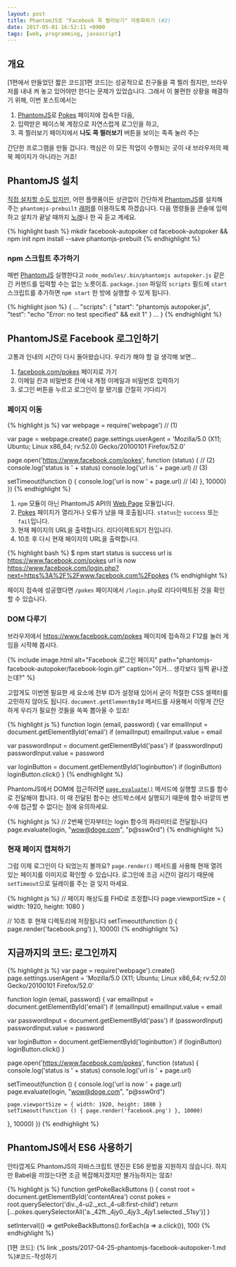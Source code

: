 ```yaml
---
layout: post
title: PhantomJS로 "Facebook 콕 찔러보기" 자동화하기 (#2)
date: 2017-05-01 16:52:11 +0900
tags: [web, programming, javascript]
---
```


## 개요
[1편에서 만들었던 짧은 코드][1편 코드]는 성공적으로 친구들을 콕 찔러 줬지만, 브라우저를 내내 켜 놓고 있어야만 한다는 문제가 있었습니다.
그래서 이 불편한 상황을 해결하기 위해, 이번 포스트에서는

1. [PhantomJS]로 [Pokes] 페이지에 접속한 다음,
1. 입력받은 페이스북 계정으로 자연스럽게 로그인을 하고,
1. 콕 찔러보기 페이지에서 **나도 콕 찔러보기** 버튼을 보이는 족족 눌러 주는

간단한 프로그램을 만들 겁니다. 핵심은 이 모든 작업이 수행되는 곳이 내 브라우저의 페북 페이지가 아니라는 거죠!

## PhantomJS 설치
[직접 설치할 수도 있지만](http://phantomjs.org/download.html), 어떤 플랫폼이든 상관없이 간단하게 [PhantomJS]를 설치해 주는 `phantomjs-prebuilt` [래퍼][Wrapper]를 이용하도록 하겠습니다. 다음 명령들을 콘솔에 입력하고 설치가 끝날 때까지 [노래](https://youtu.be/h--P8HzYZ74)나 한 곡 듣고 계세요.

{% highlight bash %}
mkdir facebook-autopoker
cd facebook-autopoker && npm init
npm install --save phantomjs-prebuilt
{% endhighlight %}

### npm 스크립트 추가하기
매번 [PhantomJS] 실행한다고 `node_modules/.bin/phantomjs autopoker.js` 같은 긴 커맨드를 입력할 수는 없는 노릇이죠. `package.json` 파일의 `scripts` 필드에 `start` 스크립트를 추가하면 `npm start` 한 방에 실행할 수 있게 됩니다.

{% highlight json %}
{
  ...
  "scripts": {
    "start": "phantomjs autopoker.js",
    "test": "echo \"Error: no test specified\" && exit 1"
  }
  ...
}
{% endhighlight %}

## PhantomJS로 Facebook 로그인하기
고통과 인내의 시간이 다시 돌아왔습니다. 우리가 해야 할 걸 생각해 보면...

1. [facebook.com/pokes][Pokes] 페이지로 가기
1. 이메일 칸과 비밀번호 칸에 내 계정 이메일과 비밀번호 입력하기
1. 로그인 버튼을 누르고 로그인이 잘 됐기를 간절히 기다리기

### 페이지 이동
{% highlight js %}
var webpage = require('webpage') // (1)

var page = webpage.create()
page.settings.userAgent = 'Mozilla/5.0 (X11; Ubuntu; Linux x86_64; rv:52.0) Gecko/20100101 Firefox/52.0'

page.open('https://www.facebook.com/pokes', function (status) { // (2)
  console.log('status is ' + status)
  console.log('url is ' + page.url) // (3)

  setTimeout(function () {
    console.log('url is now ' + page.url) // (4)
  }, 10000)
})
{% endhighlight %}

1. `npm` 모듈이 아닌 PhantomJS API의 [Web Page] 모듈입니다.
1. [Pokes] 페이지가 열리거나 오류가 났을 때 호출됩니다. `status`는 `success` 또는 `fail`입니다.
1. 현재 페이지의 URL을 출력합니다. 리다이렉트되기 전입니다.
1. 10초 후 다시 현재 페이지의 URL을 출력합니다.

{% highlight bash %}
$ npm start
status is success
url is https://www.facebook.com/pokes
url is now https://www.facebook.com/login.php?next=https%3A%2F%2Fwww.facebook.com%2Fpokes
{% endhighlight %}

페이지 접속에 성공했다면 `/pokes` 페이지에서 `/login.php`로 리다이렉트된 것을 확인할 수 있습니다.

### DOM 다루기
브라우저에서 <https://www.facebook.com/pokes> 페이지에 접속하고 F12를 눌러 게임을 시작해 봅시다.

{%
  include image.html
  alt="Facebook 로그인 페이지"
  path="phantomjs-facebook-autopoker/facebook-login.gif"
  caption="이거... 생각보다 일찍 끝나겠는데?"
%}

고맙게도 이번엔 필요한 세 요소에 전부 ID가 설정돼 있어서 굳이 적절한 CSS 셀렉터를 고민하지 않아도 됩니다.
`document.getElementById` 메서드를 사용해서 이렇게 간단하게 우리가 필요한 것들을 쏙쏙 뽑아올 수 있죠!

{% highlight js %}
function login (email, password) {
  var emailInput = document.getElementById('email')
  if (emailInput) emailInput.value = email

  var passwordInput = document.getElementById('pass')
  if (passwordInput) passwordInput.value = password

  var loginButton = document.getElementById('loginbutton')
  if (loginButton) loginButton.click()
}
{% endhighlight %}

PhantomJS에서 DOM에 접근하려면 [`page.evaluate()`][Evaluate] 메서드에 실행할 코드를 함수로 전달해야 합니다. 이 때 전달된 함수는 샌드박스에서 실행되기 때문에 함수 바깥의 변수에 접근할 수 없다는 점에 유의하세요.

{% highlight js %}
// 2번째 인자부터는 login 함수의 파라미터로 전달됩니다
page.evaluate(login, "wow@doge.com", "p@ssw0rd")
{% endhighlight %}

### 현재 페이지 캡쳐하기
그럼 이제 로그인이 다 되었는지 볼까요? `page.render()` 메서드를 사용해 현재 열려 있는 페이지를 이미지로 확인할 수 있습니다. 로그인에 조금 시간이 걸리기 때문에 `setTimeout`으로 딜레이를 주는 걸 잊지 마세요.

{% highlight js %}
// 페이지 해상도를 FHD로 조정합니다
page.viewportSize = { width: 1920, height: 1080 }

// 10초 후 현재 디렉토리에 저장됩니다
setTimeout(function () { page.render('facebook.png') }, 10000)
{% endhighlight %}

## 지금까지의 코드: 로그인까지
{% highlight js %}
var page = require('webpage').create()
page.settings.userAgent = 'Mozilla/5.0 (X11; Ubuntu; Linux x86_64; rv:52.0) Gecko/20100101 Firefox/52.0'

function login (email, password) {
  var emailInput = document.getElementById('email')
  if (emailInput) emailInput.value = email

  var passwordInput = document.getElementById('pass')
  if (passwordInput) passwordInput.value = password

  var loginButton = document.getElementById('loginbutton')
  if (loginButton) loginButton.click()
}

page.open('https://www.facebook.com/pokes', function (status) {
  console.log('status is ' + status)
  console.log('url is ' + page.url)

  setTimeout(function () {
    console.log('url is now ' + page.url)
    page.evaluate(login, "wow@doge.com", "p@ssw0rd")

    page.viewportSize = { width: 1920, height: 1080 }
    setTimeout(function () { page.render('facebook.png') }, 10000)
  }, 10000)
})
{% endhighlight %}

## PhantomJS에서 ES6 사용하기
안타깝게도 PhantomJS의 자바스크립트 엔진은 ES6 문법을 지원하지 않습니다. 하지만 Babel을 끼얹는다면 조금 복잡해지겠지만 불가능하지는 않죠!

{% highlight js %}
function getPokeBackButtons () {
  const root = document.getElementById('contentArea')
  const pokes = root.querySelector('div._4-u2._xct._4-u8:first-child')
  return [...pokes.querySelectorAll('a._42ft._4jy0._4jy3._4jy1.selected._51sy')]
}

setInterval(() => getPokeBackButtons().forEach(a => a.click()), 100)
{% endhighlight %}

[Pokes]: https://www.facebook.com/pokes
[PhantomJS]: http://phantomjs.org
[Web Page]: http://phantomjs.org/api/webpage/
[Evaluate]: http://phantomjs.org/api/webpage/method/evaluate.html
[Wrapper]: https://github.com/Medium/phantomjs
[1편 코드]: {% link _posts/2017-04-25-phantomjs-facebook-autopoker-1.md %}#코드-작성하기

